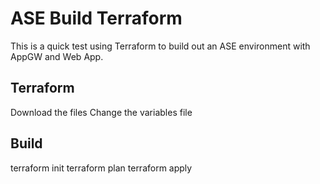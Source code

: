 # ASE Build Terraform

This is a quick test using Terraform to build out an ASE environment with AppGW and Web App.

## Terraform

Download the files
Change the variables file

## Build 
terraform init
terraform plan
terraform apply
